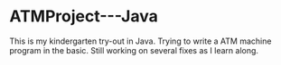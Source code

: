 ATMProject---Java
=================

This is my kindergarten try-out in Java. Trying to write a ATM machine program in the basic. Still working on several fixes as I learn along. 
